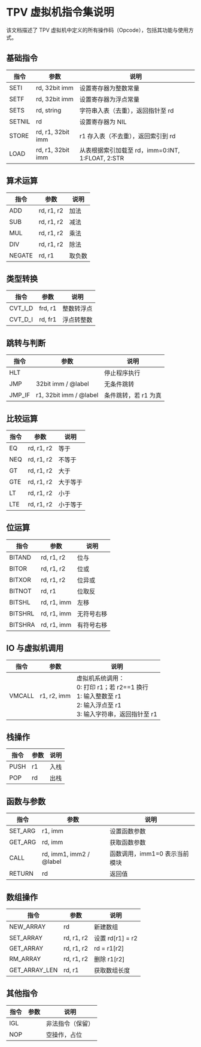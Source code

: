 # TPV 虚拟机指令集说明

该文档描述了 TPV 虚拟机中定义的所有操作码（Opcode），包括其功能与使用方式。

## 基础指令

| 指令    | 参数                      | 说明 |
|---------|---------------------------|------|
| SETI    | rd, 32bit imm             | 设置寄存器为整数常量 |
| SETF    | rd, 32bit imm             | 设置寄存器为浮点常量 |
| SETS    | rd, string                | 字符串入表（去重），返回指针至 rd |
| SETNIL  | rd                        | 设置寄存器为 NIL |
| STORE   | rd, r1, 32bit imm         | r1 存入表（不去重），返回索引到 rd |
| LOAD    | rd, r1, 32bit imm         | 从表根据索引加载至 rd，imm=0:INT, 1:FLOAT, 2:STR |

## 算术运算

| 指令    | 参数            | 说明 |
|---------|-----------------|------|
| ADD     | rd, r1, r2       | 加法 |
| SUB     | rd, r1, r2       | 减法 |
| MUL     | rd, r1, r2       | 乘法 |
| DIV     | rd, r1, r2       | 除法 |
| NEGATE  | rd, r1           | 取负数 |

## 类型转换

| 指令     | 参数        | 说明 |
|----------|-------------|------|
| CVT_I_D  | frd, r1     | 整数转浮点 |
| CVT_D_I  | rd, fr1     | 浮点转整数 |

## 跳转与判断

| 指令    | 参数                         | 说明 |
|---------|------------------------------|------|
| HLT     |                              | 停止程序执行 |
| JMP     | 32bit imm / @label           | 无条件跳转 |
| JMP_IF  | r1, 32bit imm / @label       | 条件跳转，若 r1 为真 |

## 比较运算

| 指令 | 参数         | 说明 |
|------|--------------|------|
| EQ   | rd, r1, r2   | 等于 |
| NEQ  | rd, r1, r2   | 不等于 |
| GT   | rd, r1, r2   | 大于 |
| GTE  | rd, r1, r2   | 大于等于 |
| LT   | rd, r1, r2   | 小于 |
| LTE  | rd, r1, r2   | 小于等于 |

## 位运算

| 指令     | 参数          | 说明 |
|----------|---------------|------|
| BITAND   | rd, r1, r2     | 位与 |
| BITOR    | rd, r1, r2     | 位或 |
| BITXOR   | rd, r1, r2     | 位异或 |
| BITNOT   | rd, r1         | 位取反 |
| BITSHL   | rd, r1, imm    | 左移 |
| BITSHRL  | rd, r1, imm    | 无符号右移 |
| BITSHRA  | rd, r1, imm    | 有符号右移 |

## IO 与虚拟机调用

| 指令   | 参数         | 说明 |
|--------|--------------|------|
| VMCALL | r1, r2, imm  | 虚拟机系统调用：<br/>0: 打印 r1；若 r2==1 换行<br/>1: 输入整数至 r1<br/>2: 输入浮点至 r1<br/>3: 输入字符串，返回指针至 r1 |

## 栈操作

| 指令 | 参数   | 说明 |
|------|--------|------|
| PUSH | r1     | 入栈 |
| POP  | rd     | 出栈 |

## 函数与参数

| 指令     | 参数                     | 说明 |
|----------|--------------------------|------|
| SET_ARG  | r1, imm                  | 设置函数参数 |
| GET_ARG  | rd, imm                  | 获取函数参数 |
| CALL     | rd, imm1, imm2 / @label | 函数调用，imm1=0 表示当前模块 |
| RETURN   | rd                      | 返回值 |

## 数组操作

| 指令          | 参数         | 说明 |
|---------------|--------------|------|
| NEW_ARRAY     | rd           | 新建数组 |
| SET_ARRAY     | rd, r1, r2   | 设置 rd[r1] = r2 |
| GET_ARRAY     | rd, r1, r2   | rd = r1[r2] |
| RM_ARRAY      | rd, r1, r2   | 删除 r1[r2] |
| GET_ARRAY_LEN | rd, r1       | 获取数组长度 |

## 其他指令

| 指令 | 参数 | 说明 |
|------|------|------|
| IGL  |      | 非法指令（保留） |
| NOP  |      | 空操作，占位 |

